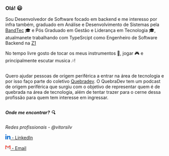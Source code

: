 ### Olá! :smiley:
Sou Desenvolvedor de Software focado em backend e me interesso por infra também, graduado em Análise e Desenvolvimento de Sistemas pela [BandTec](https://github.com/BandTec) :mortar_board: e Pós Graduado em Gestão e Liderança em Tecnologia :mortar_board:, atualmanete trabalhando com TypeSrcipt como Engenheiro de Software Backend na [Z1](https://github.com/z1app)

No tempo livre gosto de tocar os meus instrumentos :guitar:, jogar :video_game: e principalmente escutar musica :notes:!
##

Quero ajudar pessoas de origem periférica a entrar na área de tecnologia e por isso faço parte do coletivo [Quebradev](https://github.com/quebradev). O QuebraDev tem um podcast de origem periférica que surgiu com o objetivo de representar quem é de quebrada na área de tecnologia, além de tentar trazer para o cerne dessa profissão para quem tem interesse em ingressar.

##

##### Onde me encontrar? :mag:

*Redes profissionais - @vitorsilv*

[<img src="https://github.com/vitorsilv/vitorsilv/blob/main/README_Files/Icones/linkedin.png?raw=true" width="16"/>  - LinkedIn](https://www.linkedin.com/in/vitorsilv/)

[<img src="https://github.com/vitorsilv/vitorsilv/blob/main/README_Files/Icones/gmail.png?raw=true" width="16"/>  - Email](mailto:vitor.procont@gmail.com)
